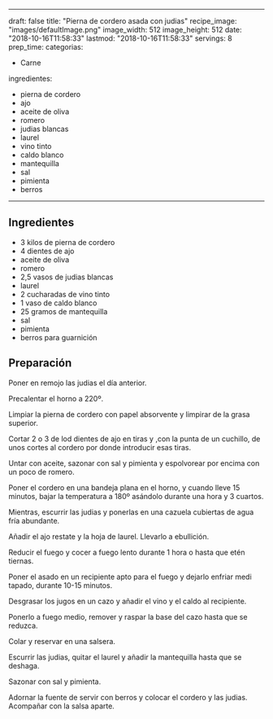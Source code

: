 
---
draft: false
title: "Pierna de cordero asada con judias"
recipe_image: "images/defaultImage.png"
image_width: 512
image_height: 512
date: "2018-10-16T11:58:33"
lastmod: "2018-10-16T11:58:33"
servings: 8
prep_time: 
categorias:
  - Carne

ingredientes:
  - pierna de cordero
  - ajo
  - aceite de oliva
  - romero
  - judias blancas
  - laurel
  - vino tinto
  - caldo blanco
  - mantequilla
  - sal
  - pimienta
  - berros
---

## Ingredientes
- 3 kilos de pierna de cordero
- 4 dientes de ajo
- aceite de oliva
- romero
- 2,5 vasos de judias blancas
- laurel
- 2 cucharadas de vino tinto
- 1 vaso de caldo blanco
- 25 gramos de mantequilla
- sal
- pimienta
- berros para guarnición

## Preparación
Poner en remojo las judias el día anterior.

Precalentar el horno a 220º.

Limpiar la pierna de cordero con papel absorvente y limpirar de la grasa superior.

Cortar 2 o 3 de lod dientes de ajo en tiras y ,con la punta de un cuchillo, de unos cortes al cordero por donde introducir esas tiras.

Untar con aceite, sazonar con sal y pimienta y espolvorear por encima con un poco de romero.

Poner el cordero en una bandeja plana en el horno, y cuando lleve 15 minutos, bajar la temperatura a 180º asándolo durante una hora y 3 cuartos.

Mientras, escurrir las judias y ponerlas en una cazuela cubiertas de agua fría abundante.

Añadir el ajo restate y la hoja de laurel. Llevarlo a ebullición.

Reducir el fuego y cocer a fuego lento durante 1 hora o hasta que etén tiernas.

Poner el asado en un recipiente apto para el fuego y dejarlo enfriar medi tapado, durante 10-15 minutos.

Desgrasar los jugos en un cazo y añadir el vino y el caldo al recipiente.

Ponerlo a fuego medio, remover y raspar la base del cazo hasta que se reduzca.

Colar y reservar en una salsera.

Escurrir las judias, quitar el laurel y añadir la mantequilla hasta que se deshaga.

Sazonar con sal y pimienta.

Adornar la fuente de servir con berros y colocar el cordero y las judias. Acompañar con la salsa aparte.


